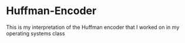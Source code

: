 # Huffman-Encoder
This is my interpretation of the Huffman encoder that I worked on in my operating systems class
